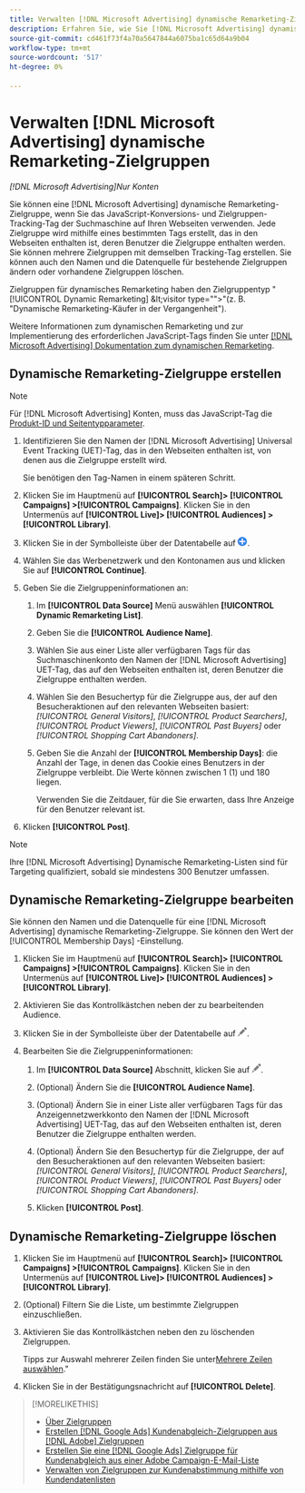 ```yaml
---
title: Verwalten [!DNL Microsoft Advertising] dynamische Remarketing-Zielgruppen
description: Erfahren Sie, wie Sie [!DNL Microsoft Advertising] dynamische Remarketing-Zielgruppen.
source-git-commit: cd461f73f4a70a5647844a6075ba1c65d64a9b04
workflow-type: tm+mt
source-wordcount: '517'
ht-degree: 0%

---
```


# Verwalten [!DNL Microsoft Advertising] dynamische Remarketing-Zielgruppen

*[!DNL Microsoft Advertising]Nur Konten*

Sie können eine [!DNL Microsoft Advertising] dynamische Remarketing-Zielgruppe, wenn Sie das JavaScript-Konversions- und Zielgruppen-Tracking-Tag der Suchmaschine auf Ihren Webseiten verwenden. Jede Zielgruppe wird mithilfe eines bestimmten Tags erstellt, das in den Webseiten enthalten ist, deren Benutzer die Zielgruppe enthalten werden. Sie können mehrere Zielgruppen mit demselben Tracking-Tag erstellen. Sie können auch den Namen und die Datenquelle für bestehende Zielgruppen ändern oder vorhandene Zielgruppen löschen.

Zielgruppen für dynamisches Remarketing haben den Zielgruppentyp &quot;[!UICONTROL Dynamic Remarketing] \&lt;visitor type=&quot;&quot;>&quot;(z. B. &quot;Dynamische Remarketing-Käufer in der Vergangenheit&quot;).

Weitere Informationen zum dynamischen Remarketing und zur Implementierung des erforderlichen JavaScript-Tags finden Sie unter [[!DNL Microsoft Advertising] Dokumentation zum dynamischen Remarketing](https://help.ads.microsoft.com/#apex/ads/en/56910).

## Dynamische Remarketing-Zielgruppe erstellen

>[!NOTE]
>
>Für [!DNL Microsoft Advertising] Konten, muss das JavaScript-Tag die [Produkt-ID und Seitentypparameter](https://help.ads.microsoft.com/#apex/ads/en/56910/1/#exp85).

1. Identifizieren Sie den Namen der [!DNL Microsoft Advertising] Universal Event Tracking (UET)-Tag, das in den Webseiten enthalten ist, von denen aus die Zielgruppe erstellt wird.

   Sie benötigen den Tag-Namen in einem späteren Schritt.

1. Klicken Sie im Hauptmenü auf **[!UICONTROL Search]> [!UICONTROL Campaigns] >[!UICONTROL Campaigns]**. Klicken Sie in den Untermenüs auf **[!UICONTROL Live]> [!UICONTROL Audiences] >[!UICONTROL Library]**.

1. Klicken Sie in der Symbolleiste über der Datentabelle auf ![Erstellen](/help/search-social-commerce/assets/add.png "Erstellen").

1. Wählen Sie das Werbenetzwerk und den Kontonamen aus und klicken Sie auf **[!UICONTROL Continue]**.

1. Geben Sie die Zielgruppeninformationen an:

   1. Im **[!UICONTROL Data Source]** Menü auswählen **[!UICONTROL Dynamic Remarketing List]**.

   1. Geben Sie die **[!UICONTROL Audience Name]**.

   1. Wählen Sie aus einer Liste aller verfügbaren Tags für das Suchmaschinenkonto den Namen der [!DNL Microsoft Advertising] UET-Tag, das auf den Webseiten enthalten ist, deren Benutzer die Zielgruppe enthalten werden.

   1. Wählen Sie den Besuchertyp für die Zielgruppe aus, der auf den Besucheraktionen auf den relevanten Webseiten basiert: *[!UICONTROL General Visitors]*, *[!UICONTROL Product Searchers]*, *[!UICONTROL Product Viewers]*, *[!UICONTROL Past Buyers]* oder *[!UICONTROL Shopping Cart Abandoners]*.

   1. Geben Sie die Anzahl der **[!UICONTROL Membership Days]**: die Anzahl der Tage, in denen das Cookie eines Benutzers in der Zielgruppe verbleibt. Die Werte können zwischen 1 (1) und 180 liegen.

      Verwenden Sie die Zeitdauer, für die Sie erwarten, dass Ihre Anzeige für den Benutzer relevant ist.

1. Klicken **[!UICONTROL Post]**.

>[!NOTE]
>
>Ihre [!DNL Microsoft Advertising] Dynamische Remarketing-Listen sind für Targeting qualifiziert, sobald sie mindestens 300 Benutzer umfassen.

## Dynamische Remarketing-Zielgruppe bearbeiten

Sie können den Namen und die Datenquelle für eine [!DNL Microsoft Advertising] dynamische Remarketing-Zielgruppe. Sie können den Wert der [!UICONTROL Membership Days] -Einstellung.

1. Klicken Sie im Hauptmenü auf **[!UICONTROL Search]> [!UICONTROL Campaigns] >[!UICONTROL Campaigns]**. Klicken Sie in den Untermenüs auf **[!UICONTROL Live]> [!UICONTROL Audiences] >[!UICONTROL Library]**.

1. Aktivieren Sie das Kontrollkästchen neben der zu bearbeitenden Audience.

1. Klicken Sie in der Symbolleiste über der Datentabelle auf ![Bearbeiten](/help/search-social-commerce/assets/edit.png "Bearbeiten").

1. Bearbeiten Sie die Zielgruppeninformationen:

   1. Im **[!UICONTROL Data Source]** Abschnitt, klicken Sie auf ![Bearbeiten](/help/search-social-commerce/assets/edit.png "Bearbeiten").

   1. (Optional) Ändern Sie die **[!UICONTROL Audience Name]**.

   1. (Optional) Ändern Sie in einer Liste aller verfügbaren Tags für das Anzeigennetzwerkkonto den Namen der [!DNL Microsoft Advertising] UET-Tag, das auf den Webseiten enthalten ist, deren Benutzer die Zielgruppe enthalten werden.

   1. (Optional) Ändern Sie den Besuchertyp für die Zielgruppe, der auf den Besucheraktionen auf den relevanten Webseiten basiert: *[!UICONTROL General Visitors]*, *[!UICONTROL Product Searchers]*, *[!UICONTROL Product Viewers]*, *[!UICONTROL Past Buyers]* oder *[!UICONTROL Shopping Cart Abandoners]*.

   1. Klicken **[!UICONTROL Post]**.

## Dynamische Remarketing-Zielgruppe löschen

1. Klicken Sie im Hauptmenü auf **[!UICONTROL Search]> [!UICONTROL Campaigns] >[!UICONTROL Campaigns]**. Klicken Sie in den Untermenüs auf **[!UICONTROL Live]> [!UICONTROL Audiences] >[!UICONTROL Library]**.

1. (Optional) Filtern Sie die Liste, um bestimmte Zielgruppen einzuschließen.

1. Aktivieren Sie das Kontrollkästchen neben den zu löschenden Zielgruppen.

   Tipps zur Auswahl mehrerer Zeilen finden Sie unter[Mehrere Zeilen auswählen](/help/search-social-commerce/common-tasks/navigation-editing-selection/multiple-rows-select.md).&quot;

1. Klicken Sie in der Bestätigungsnachricht auf **[!UICONTROL Delete]**.

>[!MORELIKETHIS]
>
>* [Über Zielgruppen](audience-about.md)
>* [Erstellen [!DNL Google Ads] Kundenabgleich-Zielgruppen aus [!DNL Adobe] Zielgruppen](google-audience-from-adobe-audience.md)
>* [Erstellen Sie eine [!DNL Google Ads] Zielgruppe für Kundenabgleich aus einer Adobe Campaign-E-Mail-Liste](google-audience-from-campaign-email-list.md)
>* [Verwalten von Zielgruppen zur Kundenabstimmung mithilfe von Kundendatenlisten](audience-from-customer-data-list.md)

